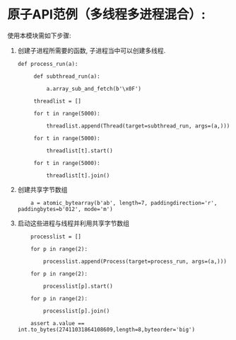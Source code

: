 # 原子API范例（多线程多进程混合）:

使用本模块需如下步骤:

1) 创建子进程所需要的函数, 子进程当中可以创建多线程.

   `def process_run(a):`

   `     def subthread_run(a):`
   
   `         a.array_sub_and_fetch(b'\x0F')`

   `     threadlist = []`
   
   `     for t in range(5000):`
   
   `         threadlist.append(Thread(target=subthread_run, args=(a,)))`

   `     for t in range(5000):`
   
   `         threadlist[t].start()`

   `     for t in range(5000):`
   
   `         threadlist[t].join()`

2) 创建共享字节数组

    `    a = atomic_bytearray(b'ab', length=7, paddingdirection='r', paddingbytes=b'012', mode='m')`

3) 启动这些进程与线程并利用共享字节数组

    `    processlist = []`
    
    `    for p in range(2):`
    
    `        processlist.append(Process(target=process_run, args=(a,)))`

    `    for p in range(2):`
    
    `        processlist[p].start()`

    `    for p in range(2):`
    
    `        processlist[p].join()`

    `    assert a.value == int.to_bytes(27411031864108609,length=8,byteorder='big')`

